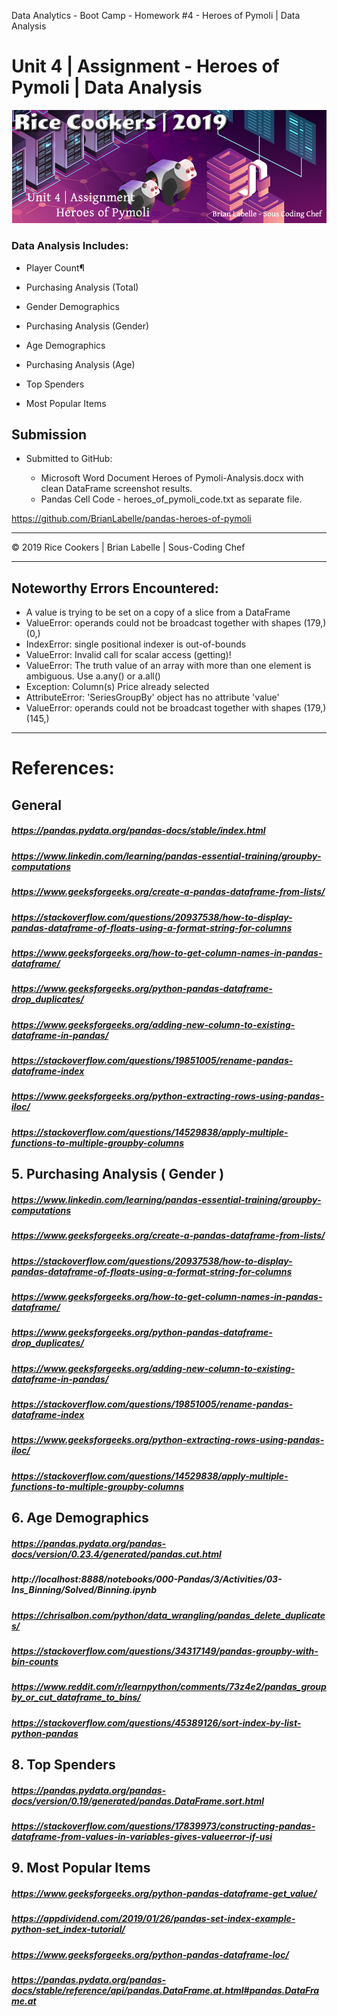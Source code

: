 Data Analytics - Boot Camp - Homework #4 - Heroes of Pymoli | Data Analysis
# Unit 4 | Assignment - Heroes of Pymoli | Data Analysis

![hard_solution](rice-cookers-hw-pandas.jpg)

### Data Analysis Includes:

* Player Count¶

* Purchasing Analysis (Total)

* Gender Demographics

* Purchasing Analysis (Gender)

* Age Demographics

* Purchasing Analysis (Age)

* Top Spenders

* Most Popular Items


## Submission

* Submitted to GitHub:

  * Microsoft Word Document Heroes of Pymoli-Analysis.docx with clean DataFrame screenshot results.
  * Pandas Cell Code - heroes_of_pymoli_code.txt as separate file.

https://github.com/BrianLabelle/pandas-heroes-of-pymoli

- - -

© 2019 Rice Cookers | Brian Labelle | Sous-Coding Chef

- - -

## Noteworthy Errors Encountered:
 - A value is trying to be set on a copy of a slice from a DataFrame
 - ValueError: operands could not be broadcast together with shapes (179,) (0,) 
 - IndexError: single positional indexer is out-of-bounds
 - ValueError: Invalid call for scalar access (getting)!
 - ValueError: The truth value of an array with more than one element is ambiguous. Use a.any() or a.all()
 - Exception: Column(s) Price already selected
 - AttributeError: 'SeriesGroupBy' object has no attribute 'value'
 - ValueError: operands could not be broadcast together with shapes (179,) (145,)

- - -

# References:
## General
##### https://pandas.pydata.org/pandas-docs/stable/index.html
##### https://www.linkedin.com/learning/pandas-essential-training/groupby-computations
##### https://www.geeksforgeeks.org/create-a-pandas-dataframe-from-lists/
##### https://stackoverflow.com/questions/20937538/how-to-display-pandas-dataframe-of-floats-using-a-format-string-for-columns
##### https://www.geeksforgeeks.org/how-to-get-column-names-in-pandas-dataframe/
##### https://www.geeksforgeeks.org/python-pandas-dataframe-drop_duplicates/
##### https://www.geeksforgeeks.org/adding-new-column-to-existing-dataframe-in-pandas/
##### https://stackoverflow.com/questions/19851005/rename-pandas-dataframe-index
##### https://www.geeksforgeeks.org/python-extracting-rows-using-pandas-iloc/
##### https://stackoverflow.com/questions/14529838/apply-multiple-functions-to-multiple-groupby-columns

## 5. Purchasing Analysis ( Gender )
##### https://www.linkedin.com/learning/pandas-essential-training/groupby-computations
##### https://www.geeksforgeeks.org/create-a-pandas-dataframe-from-lists/
##### https://stackoverflow.com/questions/20937538/how-to-display-pandas-dataframe-of-floats-using-a-format-string-for-columns
##### https://www.geeksforgeeks.org/how-to-get-column-names-in-pandas-dataframe/
##### https://www.geeksforgeeks.org/python-pandas-dataframe-drop_duplicates/
##### https://www.geeksforgeeks.org/adding-new-column-to-existing-dataframe-in-pandas/
##### https://stackoverflow.com/questions/19851005/rename-pandas-dataframe-index
##### https://www.geeksforgeeks.org/python-extracting-rows-using-pandas-iloc/
##### https://stackoverflow.com/questions/14529838/apply-multiple-functions-to-multiple-groupby-columns

## 6. Age Demographics
##### https://pandas.pydata.org/pandas-docs/version/0.23.4/generated/pandas.cut.html
##### http://localhost:8888/notebooks/000-Pandas/3/Activities/03-Ins_Binning/Solved/Binning.ipynb
##### https://chrisalbon.com/python/data_wrangling/pandas_delete_duplicates/
##### https://stackoverflow.com/questions/34317149/pandas-groupby-with-bin-counts
##### https://www.reddit.com/r/learnpython/comments/73z4e2/pandas_groupby_or_cut_dataframe_to_bins/
##### https://stackoverflow.com/questions/45389126/sort-index-by-list-python-pandas

## 8. Top Spenders
##### https://pandas.pydata.org/pandas-docs/version/0.19/generated/pandas.DataFrame.sort.html
##### https://stackoverflow.com/questions/17839973/constructing-pandas-dataframe-from-values-in-variables-gives-valueerror-if-usi

## 9. Most Popular Items
##### https://www.geeksforgeeks.org/python-pandas-dataframe-get_value/
##### https://appdividend.com/2019/01/26/pandas-set-index-example-python-set_index-tutorial/
##### https://www.geeksforgeeks.org/python-pandas-dataframe-loc/
##### https://pandas.pydata.org/pandas-docs/stable/reference/api/pandas.DataFrame.at.html#pandas.DataFrame.at












